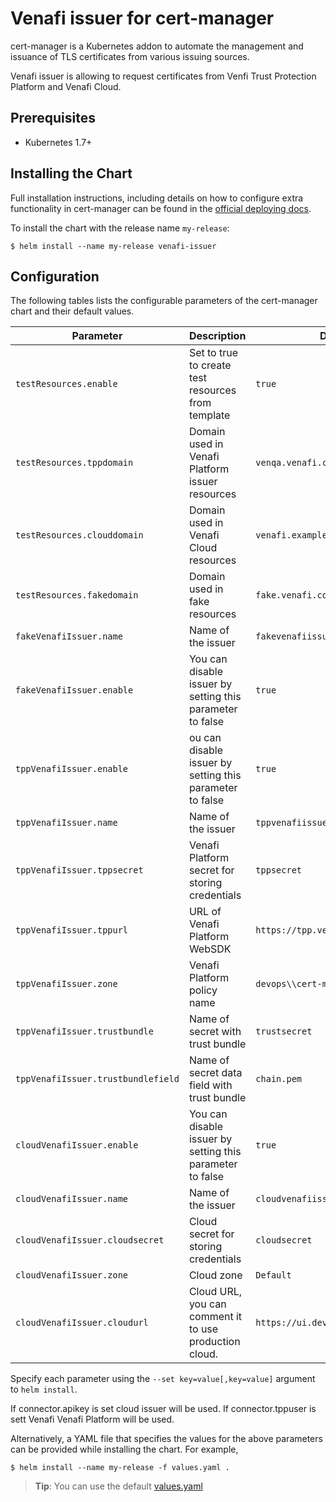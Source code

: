 # Venafi issuer for cert-manager

cert-manager is a Kubernetes addon to automate the management and issuance of
TLS certificates from various issuing sources.

Venafi issuer is allowing to request certificates from Venfi Trust Protection Platform and Venafi Cloud.

## Prerequisites

- Kubernetes 1.7+

## Installing the Chart

Full installation instructions, including details on how to configure extra
functionality in cert-manager can be found in the [official deploying docs](https://github.com/jetstack/cert-manager/blob/master/docs/user-guides/deploying.md#addendum).

To install the chart with the release name `my-release`:

```console
$ helm install --name my-release venafi-issuer
```


## Configuration
The following tables lists the configurable parameters of the cert-manager chart and their default values.

| Parameter | Description | Default |
| --------- | ----------- | ------- |
|`testResources.enable`|Set to true to create test resources from template|`true`|
|`testResources.tppdomain`|Domain used in Venafi Platform issuer resources|`venqa.venafi.com`|
|`testResources.clouddomain`|Domain used in Venafi Cloud resources|`venafi.example.com`|
|`testResources.fakedomain`|Domain used in fake resources|`fake.venafi.com`|
|`fakeVenafiIssuer.name`|Name of the issuer|`fakevenafiissuer`|
|`fakeVenafiIssuer.enable`|You can disable issuer by setting this parameter to false|`true`|
|`tppVenafiIssuer.enable`|ou can disable issuer by setting this parameter to false |`true`|
|`tppVenafiIssuer.name`|Name of the issuer|`tppvenafiissuer`|
|`tppVenafiIssuer.tppsecret`|Venafi Platform secret for storing credentials|`tppsecret`|
|`tppVenafiIssuer.tppurl`|URL of Venafi Platform WebSDK|`https://tpp.venafi.example/vedsd`|
|`tppVenafiIssuer.zone`|Venafi Platform policy name|`devops\\cert-manager`|
|`tppVenafiIssuer.trustbundle`|Name of secret with trust bundle|`trustsecret`|
|`tppVenafiIssuer.trustbundlefield`|Name of secret data field with trust bundle|`chain.pem`|
|`cloudVenafiIssuer.enable`|You can disable issuer by setting this parameter to false|`true`|
|`cloudVenafiIssuer.name`|Name of the issuer|`cloudvenafiissuer`|
|`cloudVenafiIssuer.cloudsecret`|Cloud secret for storing credentials|`cloudsecret`|
|`cloudVenafiIssuer.zone`|Cloud zone|`Default`|
|`cloudVenafiIssuer.cloudurl`|Cloud URL, you can comment it to use production cloud.|`https://ui.dev12.qa.venafi.io/v1`|


Specify each parameter using the `--set key=value[,key=value]` argument to `helm install`.

If connector.apikey is set cloud issuer will be used. If connector.tppuser is sett Venafi Venafi Platform will be used.

Alternatively, a YAML file that specifies the values for the above parameters can be provided while installing the chart. For example,

```console
$ helm install --name my-release -f values.yaml .
```
> **Tip**: You can use the default [values.yaml](values.yaml)
